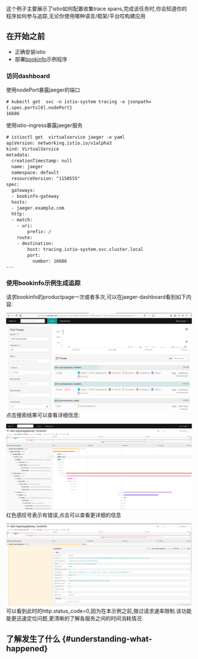 这个例子主要展示了istio如何配置收集trace spans,完成该任务时,你会知道你的程序如何参与追踪,无论你使用哪种语言/框架/平台哎构建应用

## 在开始之前

* 正确安装istio
* 部署[bookinfo](https://istio.io/docs/guides/bookinfo/)示例程序

### 访问dashboard

使用nodePort暴露jaeger的端口

```
# kubectl get  svc -n istio-system tracing -o jsonpath={.spec.ports[0].nodePort}
16686
```

使用istio-ingress暴露jaeger服务

```
# istioctl get  virtualservice jaeger -o yaml
apiVersion: networking.istio.io/v1alpha3
kind: VirtualService
metadata:
  creationTimestamp: null
  name: jaeger
  namespace: default
  resourceVersion: "1150555"
spec:
  gateways:
  - bookinfo-gateway
  hosts:
  - jaeger.example.com
  http:
  - match:
    - uri:
        prefix: /
    route:
    - destination:
        host: tracing.istio-system.svc.cluster.local
        port:
          number: 16686
---
```

### 使用bookinfo示例生成追踪

请求bookinfo的productpage一次或者多次,可以在jaeger-dashboard看到如下内容:

![](/assets/jaeger-dashboard.png)点击搜索结果可以查看详细信息:

![](/assets/jaeger-result.png)红色感叹号表示有错误,点击可以查看更详细的信息

![](/assets/jaeger-err.png)可以看到此时的http.status\_code=0,因为在本示例之前,做过请求速率限制.该功能能更迅速定位问题,更清晰的了解各服务之间的时间消耗情况.

## 了解发生了什么 {#understanding-what-happened}





